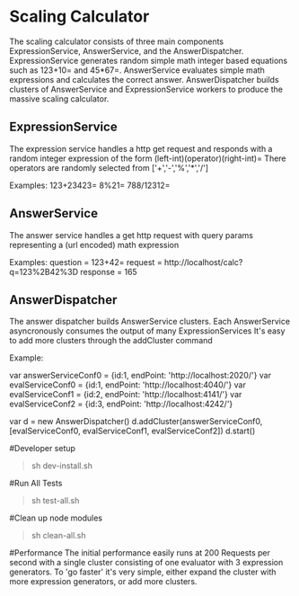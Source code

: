 # Scaling Calculator

The scaling calculator consists of three main components ExpressionService, AnswerService, and the AnswerDispatcher.
ExpressionService generates random simple math integer based equations such as 123+10= and 45*67=.  AnswerService evaluates simple math expressions and calculates the correct answer.  AnswerDispatcher builds clusters of AnswerService and ExpressionService workers to produce the massive scaling calculator.

## ExpressionService
The expression service handles a http get request and responds with a random integer expression of the form (left-int)(operator)(right-int)=
There operators are randomly selected from ['+','-','%','*','/']

Examples:
123+23423=
8%21=
788/12312=


## AnswerService
The answer service handles a get http request with query params representing a (url encoded) math expression

Examples:
question = 123+42=
request = http://localhost/calc?q=123%2B42%3D
response = 165

## AnswerDispatcher
The answer dispatcher builds AnswerService clusters.  Each AnswerService asyncronously consumes the output of many ExpressionServices
It's easy to add more clusters through the addCluster command

Example:

var answerServiceConf0 = {id:1, endPoint: 'http://localhost:2020/'}
var evalServiceConf0 = {id:1, endPoint: 'http://localhost:4040/'}
var evalServiceConf1 = {id:2, endPoint: 'http://localhost:4141/'}
var evalServiceConf2 = {id:3, endPoint: 'http://localhost:4242/'}

var d = new AnswerDispatcher()
d.addCluster(answerServiceConf0, [evalServiceConf0, evalServiceConf1, evalServiceConf2])
d.start()


#Developer setup
> sh dev-install.sh

#Run All Tests
> sh test-all.sh

#Clean up node modules
> sh clean-all.sh

#Performance
The initial performance easily runs at 200 Requests per second with a single cluster consisting of one evaluator with 3 expression generators.
To 'go faster' it's very simple, either expand the cluster with more expression generators, or add more clusters.
